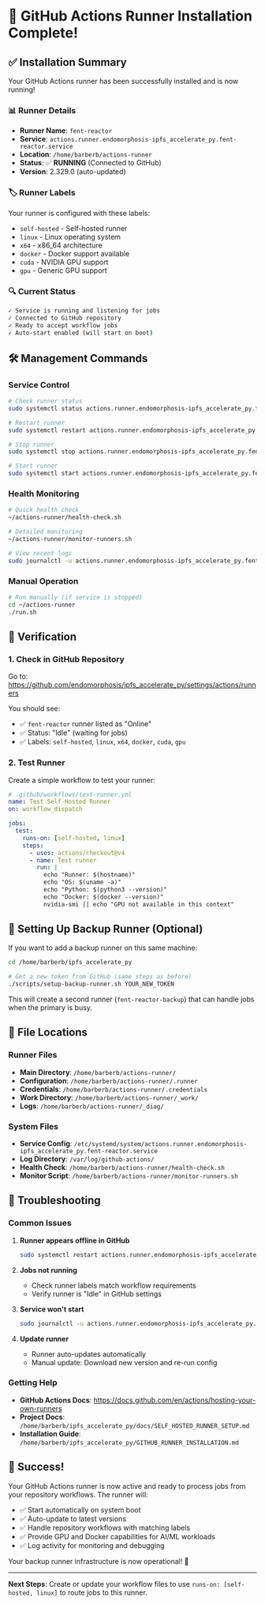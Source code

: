 # 🎉 GitHub Actions Runner Installation Complete!

## ✅ Installation Summary

Your GitHub Actions runner has been successfully installed and is now running!

### 📊 Runner Details
- **Runner Name**: `fent-reactor`
- **Service**: `actions.runner.endomorphosis-ipfs_accelerate_py.fent-reactor.service`
- **Location**: `/home/barberb/actions-runner`
- **Status**: ✅ **RUNNING** (Connected to GitHub)
- **Version**: 2.329.0 (auto-updated)

### 🏷️ Runner Labels
Your runner is configured with these labels:
- `self-hosted` - Self-hosted runner
- `linux` - Linux operating system
- `x64` - x86_64 architecture  
- `docker` - Docker support available
- `cuda` - NVIDIA GPU support
- `gpu` - Generic GPU support

### 🔍 Current Status
```bash
✓ Service is running and listening for jobs
✓ Connected to GitHub repository
✓ Ready to accept workflow jobs
✓ Auto-start enabled (will start on boot)
```

## 🛠️ Management Commands

### Service Control
```bash
# Check runner status
sudo systemctl status actions.runner.endomorphosis-ipfs_accelerate_py.fent-reactor.service

# Restart runner
sudo systemctl restart actions.runner.endomorphosis-ipfs_accelerate_py.fent-reactor.service

# Stop runner
sudo systemctl stop actions.runner.endomorphosis-ipfs_accelerate_py.fent-reactor.service

# Start runner
sudo systemctl start actions.runner.endomorphosis-ipfs_accelerate_py.fent-reactor.service
```

### Health Monitoring
```bash
# Quick health check
~/actions-runner/health-check.sh

# Detailed monitoring
~/actions-runner/monitor-runners.sh

# View recent logs
sudo journalctl -u actions.runner.endomorphosis-ipfs_accelerate_py.fent-reactor.service -f
```

### Manual Operation
```bash
# Run manually (if service is stopped)
cd ~/actions-runner
./run.sh
```

## 🎯 Verification

### 1. Check in GitHub Repository
Go to: https://github.com/endomorphosis/ipfs_accelerate_py/settings/actions/runners

You should see:
- ✅ `fent-reactor` runner listed as "Online"
- ✅ Status: "Idle" (waiting for jobs)
- ✅ Labels: `self-hosted`, `linux`, `x64`, `docker`, `cuda`, `gpu`

### 2. Test Runner
Create a simple workflow to test your runner:

```yaml
# .github/workflows/test-runner.yml
name: Test Self-Hosted Runner
on: workflow_dispatch

jobs:
  test:
    runs-on: [self-hosted, linux]
    steps:
      - uses: actions/checkout@v4
      - name: Test runner
        run: |
          echo "Runner: $(hostname)"
          echo "OS: $(uname -a)"
          echo "Python: $(python3 --version)"
          echo "Docker: $(docker --version)"
          nvidia-smi || echo "GPU not available in this context"
```

## 🔄 Setting Up Backup Runner (Optional)

If you want to add a backup runner on this same machine:

```bash
cd /home/barberb/ipfs_accelerate_py

# Get a new token from GitHub (same steps as before)
./scripts/setup-backup-runner.sh YOUR_NEW_TOKEN
```

This will create a second runner (`fent-reactor-backup`) that can handle jobs when the primary is busy.

## 📁 File Locations

### Runner Files
- **Main Directory**: `/home/barberb/actions-runner/`
- **Configuration**: `/home/barberb/actions-runner/.runner`
- **Credentials**: `/home/barberb/actions-runner/.credentials`
- **Work Directory**: `/home/barberb/actions-runner/_work/`
- **Logs**: `/home/barberb/actions-runner/_diag/`

### System Files
- **Service Config**: `/etc/systemd/system/actions.runner.endomorphosis-ipfs_accelerate_py.fent-reactor.service`
- **Log Directory**: `/var/log/github-actions/`
- **Health Check**: `/home/barberb/actions-runner/health-check.sh`
- **Monitor Script**: `/home/barberb/actions-runner/monitor-runners.sh`

## 🔧 Troubleshooting

### Common Issues

1. **Runner appears offline in GitHub**
   ```bash
   sudo systemctl restart actions.runner.endomorphosis-ipfs_accelerate_py.fent-reactor.service
   ```

2. **Jobs not running**
   - Check runner labels match workflow requirements
   - Verify runner is "Idle" in GitHub settings

3. **Service won't start**
   ```bash
   sudo journalctl -u actions.runner.endomorphosis-ipfs_accelerate_py.fent-reactor.service -f
   ```

4. **Update runner**
   - Runner auto-updates automatically
   - Manual update: Download new version and re-run config

### Getting Help
- **GitHub Actions Docs**: https://docs.github.com/en/actions/hosting-your-own-runners
- **Project Docs**: `/home/barberb/ipfs_accelerate_py/docs/SELF_HOSTED_RUNNER_SETUP.md`
- **Installation Guide**: `/home/barberb/ipfs_accelerate_py/GITHUB_RUNNER_INSTALLATION.md`

## 🎊 Success!

Your GitHub Actions runner is now active and ready to process jobs from your repository workflows. The runner will:

- ✅ Start automatically on system boot
- ✅ Auto-update to latest versions
- ✅ Handle repository workflows with matching labels
- ✅ Provide GPU and Docker capabilities for AI/ML workloads
- ✅ Log activity for monitoring and debugging

Your backup runner infrastructure is now operational! 🚀

---

**Next Steps**: Create or update your workflow files to use `runs-on: [self-hosted, linux]` to route jobs to this runner.